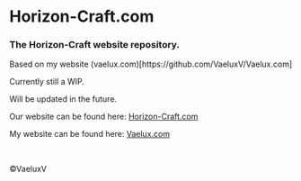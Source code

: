 # Horizon-Craft.com
<h3>The Horizon-Craft website repository.</h3>
<p>Based on my website (vaelux.com)[https://github.com/VaeluxV/Vaelux.com]</p>

<p>Currently still a WIP.</p>
<p>Will be updated in the future.</p>

<p>Our website can be found here: <a target="_blank" rel="noreferrer noopener" href="https://horizon-craft.com">Horizon-Craft.com</a></p>
<p>My website can be found here: <a target="_blank" rel="noreferrer noopener" href="https://vaelux.com">Vaelux.com</a></p>

<br>
<p>©VaeluxV</p>
